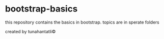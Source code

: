 # bootstrap-basics
this repository contains the basics in bootstrap.
topics are in sperate folders



created by tunahantatli©
